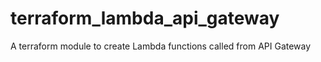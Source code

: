 # terraform_lambda_api_gateway
A terraform module to create Lambda functions called from API Gateway
